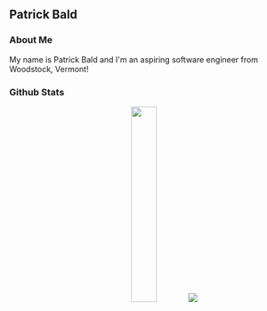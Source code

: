 
## Patrick Bald

### About Me

My name is Patrick Bald and I'm an aspiring software engineer from Woodstock, Vermont!

### Github Stats

<div align="center">
  <img width="30%" src="https://github-readme-stats.vercel.app/api?username=patrickbald&show_icons=true" /> <img width="auto" src="https://github-readme-stats.vercel.app/api/top-langs/?username=patrickbald&layout=compact" />
 </div>

<!--
**patrickbald/patrickbald** is a ✨ _special_ ✨ repository because its `README.md` (this file) appears on your GitHub profile.

Here are some ideas to get you started:

- 🔭 I’m currently working on ...
- 🌱 I’m currently learning ...
- 👯 I’m looking to collaborate on ...
- 🤔 I’m looking for help with ...
- 💬 Ask me about ...
- 📫 How to reach me: ...
- 😄 Pronouns: ...
- ⚡ Fun fact: ...
-->




